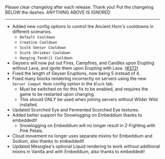 Please clear changelog after each release.
Thank you!
Put the changelog BELOW the dashes. ANYTHING ABOVE IS IGNORED

-----------------
- Added new config options to control the Ancient Horn's cooldowns in different scenarios.
  - `Default Cooldown`
  - `Creative Cooldown`
  - `Sculk Sensor Cooldown`
  - `Sculk Shrieker Cooldown`
  - `Hanging Tendril Cooldown`
- Geysers will now put out Fires, Campfires, and Candles upon Erupting without Lava, and ignite them upon Erupting with Lava. ([#372](https://github.com/FrozenBlock/WilderWild/issues/372))
- Fixed the length of Geyser Eruptions, now being 5 instead of 4.
- Fixed many blocks rendering incorrectly on servers using the new `Server Compat Mode` config option in the `Block` tab.
  - Must be switched on for this fix to be enabled, and requires the game to be restarted upon changing.
  - This should ONLY be used when joining servers without Wilder Wild installed.
- Updated Scorched Eye and Fermented Scorched Eye textures.
- Added better support for Snowlogging on Embeddium thanks to embeddedt!
  - Snowlogging on Embeddium will no longer result in Z-Fighting with Pink Petals.
- Cloud movement no longer uses separate mixins for Embeddium and Sodium, also thanks to embeddedt!
- Updated Mesoglea's optional Liquid rendering to work without additional mixins in Vanilla and with Embeddium, also thanks to embeddedt!
